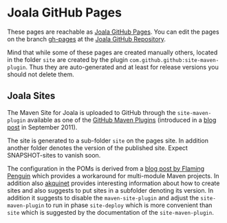 # Joala GitHub Pages

These pages are reachable as [Joala GitHub Pages][joala-gh-pages]. You can edit
the pages on the branch [gh-pages][joala-github-pages-source] at the [Joala GitHub Repository][joala-github].

Mind that while some of these pages are created manually others, located in the folder `site` are created by
the plugin `com.github.github:site-maven-plugin`. Thus they are auto-generated and at least for release versions
you should not delete them.

## Joala Sites

The Maven Site for Joala is uploaded to GitHub through the `site-maven-plugin` available as one of the
[GitHub Maven Plugins][github-maven-plugins] (introduced in a [blog post][blog-github-maven-plugins] in September 2011).

The site is generated to a sub-folder `site` on the pages site. In addition another folder denotes the version of
the published site. Expect SNAPSHOT-sites to vanish soon.

The configuration in the POMs is derived from a [blog post by Flaming Penguin][blog-flaming-penguin] which provides
a workaround for multi-module Maven projects. In addition also [akquinet][blog-maven-sites-reloaded] provides
interesting information about how to create sites and also suggests to put sites in a subfolder denoting its
version. In addition it suggests to disable the `maven-site-plugin` and adjust the `site-maven-plugin` to
run in phase `site-deploy` which is more convenient than `site` which is suggested by the documentation of the
`site-maven-plugin`.

<!-- Links -->


[joala-gh-pages]: <http://coremedia.github.com/joala/> "Joala GitHub Pages"
[joala-github]: <https://github.com/CoreMedia/joala> "Joala at GitHub"
[joala-github-pages-source]: <https://github.com/CoreMedia/joala/tree/gh-pages> "Joala GitHub Pages at GitHub"
[github-maven-plugins]: <https://github.com/github/maven-plugins> "GitHub Maven Plugins"
[blog-github-maven-plugins]: <https://github.com/blog/945-github-maven-plugins> "Blog Post: GitHub Maven Plugins"
[blog-flaming-penguin]: <http://www.flamingpenguin.co.uk/blog/2012/02/15/github-maven-plugins/> "Flaming Penguin: Github Maven Plugins"
[blog-maven-sites-reloaded]: <http://blog.akquinet.de/2012/04/12/maven-sites-reloaded/> "akquinet AG: Maven Sites - Reloaded"
